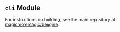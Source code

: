 ## `cli` Module
For instructions on building, see the main repository at
[magicmoremagic/bengine](https://github.com/magicmoremagic/bengine).
